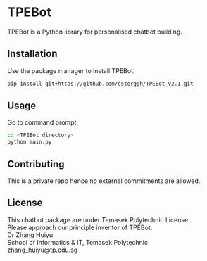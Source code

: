 # TPEBot

TPEBot is a Python library for personalised chatbot building.

## Installation

Use the package manager to install TPEBot.

```bash
pip install git+https://github.com/esterggh/TPEBot_V2.1.git
```

## Usage

Go to command prompt:

```bash
cd <TPEBot directory>
python main.py
```

## Contributing
This is a private repo hence no external commitments are allowed.

## License
This chatbot package are under Temasek Polytechnic License. <br>
Please approach our principle inventor of TPEBot: <br>
Dr Zhang Huiyu <br>
School of Informatics & IT, Temasek Polytechnic <br>
zhang_huiyu@tp.edu.sg 

